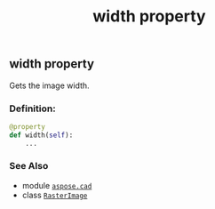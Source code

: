 ﻿---
title: width property
second_title: Aspose.CAD for Python via .NET API References
description: 
type: docs
weight: 690
url: /python-net/aspose.cad/rasterimage/width/
is_root: false
---

## width property


Gets the image width.
### Definition:
```python
@property
def width(self):
    ...
```

### See Also
* module [`aspose.cad`](../../)
* class [`RasterImage`](/cad/python-net/aspose.cad/rasterimage)
